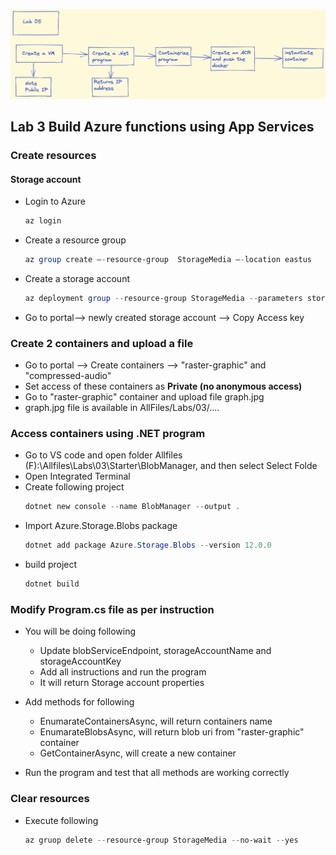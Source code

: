 ![](https://github.com/pradeepgoel/2021pub/blob/main/az204-labs-notes/images/AZ-204-Labs-05-Flow.png?raw=true)

## Lab 3 Build Azure functions using App Services
### Create resources
#### Storage account

* Login to Azure

    ```powershell
    az login
    ```


* Create a resource group

    ```powershell
    az group create –-resource-group  StorageMedia –-location eastus
    ```


* Create a storage account

    ```powershell
    az deployment group --resource-group StorageMedia --parameters storageAccountName=”functionstorepg” –-template-uri <storage account uri>
    ```

* Go to portal--> newly created storage account --> Copy Access key

### Create 2 containers and upload a file
* Go to portal --> Create containers --> "raster-graphic" and "compressed-audio"
* Set access of these containers as **Private (no anonymous access)**
* Go to "raster-graphic" container and upload file graph.jpg
* graph.jpg file is available in AllFiles/Labs/03/....

### Access containers using .NET program
* Go to VS code and open folder Allfiles (F):\Allfiles\Labs\03\Starter\BlobManager, and then select Select Folde
* Open Integrated Terminal
* Create following project
    ```powershell
    dotnet new console --name BlobManager --output .
    ```
* Import Azure.Storage.Blobs package
    ```powershell
    dotnet add package Azure.Storage.Blobs --version 12.0.0
    ```
* build project
    ```powershell
    dotnet build
    ```
### Modify Program.cs file as per instruction
* You will be doing following
    * Update blobServiceEndpoint, storageAccountName and storageAccountKey
    * Add all instructions and run the program
    * It will return Storage account properties
* Add methods for following
    * EnumarateContainersAsync, will return containers name
    * EnumarateBlobsAsync, will return blob uri from "raster-graphic" container
    * GetContainerAsync, will create a new container

* Run the program and test that all methods are working correctly

### Clear resources
* Execute following
    ```powershell
    az gruop delete --resource-group StorageMedia --no-wait --yes
    ```






